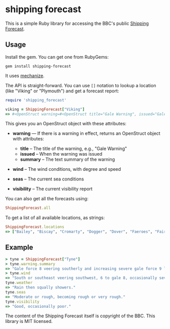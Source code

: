 shipping forecast
==================

This is a simple Ruby library for accessing the BBC's public [Shipping
Forecast](http://www.bbc.co.uk/weather/coast_and_sea/shipping_forecast).

Usage
-------

Install the gem. You can get one from RubyGems:

```
gem install shipping-forecast
```

It uses [mechanize](https://github.com/sparklemotion/mechanize).

The API is straight-forward. You can use `[]` notation to lookup
a location (like "Viking" or "Plymouth") and get a forecast report:

```ruby
require 'shipping_forecast'

viking = ShippingForecast["Viking"]
=> #<OpenStruct warning=#<OpenStruct title="Gale Warning", issued="Gale warning issued 2 January 15:47 UTC", summary="Southeasterly gale force 8, increasing severe gale force 9 later">, location="Viking", wind="Southerly or southeasterly 7 to severe gale 9.", seas="Rough or very rough, occasionally high later.", weather="Rain or squally showers.", visibility="Good, occasionally poor.">
```

This gives you an OpenStruct object with these attributes:

* **warning** — If there is a warning in effect, returns an OpenStruct
object with attributes:
   * **title** – The title of the warning, e.g., "Gale Warning"
   * **issued** – When the warning was issued
   * **summary** – The text summary of the warning

* **wind** – The wind conditions, with degree and speed

* **seas** – The current sea conditions

* **visibility** – The current visibility report

You can also get all the forecasts using:

```ruby
ShippingForecast.all
```

To get a list of all available locations, as strings:

```ruby
ShippingForecast.locations
=> ["Bailey", "Biscay", "Cromarty", "Dogger", "Dover", "Faeroes", "Fair Isle", "Fastnet", "Fisher", "FitzRoy", "Forth", "Forties", "German Bight", "Hebrides", "Humber", "Irish Sea", "Lundy", "Malin", "North Utsire", "Plymouth", "Portland", "Rockall", "Shannon", "Sole", "South Utsire", "Southeast Iceland", "Thames", "Trafalgar", "Tyne", "Viking", "Wight"]
```

Example
---------

```ruby
> tyne = ShippingForecast["Tyne"]
> tyne.warning.summary
=> "Gale force 8 veering southerly and increasing severe gale force 9 later"
> tyne.wind
=> "South or southeast veering southwest, 6 to gale 8, occasionally severe gale 9."
tyne.weather
=> "Rain then squally showers."
tyne.seas
=> "Moderate or rough, becoming rough or very rough."
tyne.visibility
=> "Good, occasionally poor."
```

The content of the Shipping Forecast itself is copyright of the BBC. This
library is MIT licensed.
